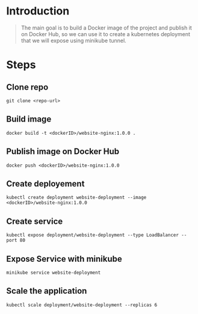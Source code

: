 # Introduction
> The main goal is to build a Docker image of the project and publish it on Docker Hub, so we can use it to create a kubernetes deployment that we will expose using minikube tunnel.
# Steps

## Clone repo
```console
git clone <repo-url>
```

## Build image
```console
docker build -t <dockerID>/website-nginx:1.0.0 .
```

## Publish image on Docker Hub

```console
docker push <dockerID>/website-nginx:1.0.0
```

## Create deployement

```console
kubectl create deployment website-deployment --image <dockerID>/website-nginx:1.0.0
```

## Create service

```console
kubectl expose deployment/website-deployment --type LoadBalancer --port 80
```

## Expose Service with minikube

```console
minikube service website-deployment
```

## Scale the application

```console
kubectl scale deployment/website-deployment --replicas 6
```
